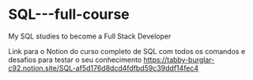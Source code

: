 # SQL---full-course
My SQL studies to become a Full Stack Developer

Link para o Notion do curso completo de SQL com todos os comandos e desafios para testar o seu conhecimento
https://tabby-burglar-c92.notion.site/SQL-af5d176d8dcd4fdfbd59c39ddf14fec4
